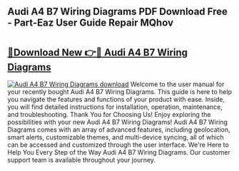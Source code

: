 ## Audi A4 B7 Wiring Diagrams PDF Download Free - Part-Eaz User Guide Repair MQhov

# <h2><a href="http://dft0yst.blite.top/?on=Audi+A4+B7+Wiring+Diagrams">🔗Download New 👉🔴 Audi A4 B7 Wiring Diagrams</a></h2>

[![Audi A4 B7 Wiring Diagrams download](https://i.imgur.com/lujVjoI.png)](http://dft0yst.blite.top/?on=Audi+A4+B7+Wiring+Diagrams)
Welcome to the user manual for your recently bought Audi A4 B7 Wiring Diagrams. This guide is here to help you navigate the features and functions of your product with ease. Inside, you will find detailed instructions for installation, operation, maintenance, and troubleshooting. Thank You for Choosing Us! Enjoy exploring the possibilities with your new Audi A4 B7 Wiring Diagrams! Audi A4 B7 Wiring Diagrams comes with an array of advanced features, including geolocation, smart alerts, customizable themes, and multi-device syncing, all of which can be accessed and customized through the user interface. We're Here to Help You Every Step of the Way Audi A4 B7 Wiring Diagrams. Our customer support team is available throughout your journey.
